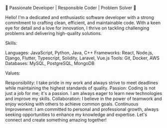 🌟 Passionate Developer | Responsible Coder | Problem Solver 🌟

Hello! I'm a dedicated and enthusiastic software developer with a strong commitment to crafting clean, efficient, and maintainable code. With a keen eye for detail and a love for innovation, I thrive on tackling challenging problems and delivering high-quality solutions.

Skills:

Languages: JavaScript, Python, Java, C++
Frameworks: React, Node.js, Django, Flutter, Typescript, Solidity, Laravel, Vue.js
Tools: Git, Docker, AWS
Databases: MySQL, PostgreSQL, MongoDB

Values:

Responsibility: I take pride in my work and always strive to meet deadlines while maintaining the highest standards of quality.
Passion: Coding is not just a job for me; it's a passion. I am always eager to learn new technologies and improve my skills.
Collaboration: I believe in the power of teamwork and enjoy working with others to achieve common goals.
Continuous Improvement: I am committed to personal and professional growth, always seeking opportunities to enhance my knowledge and expertise.
Let's connect and create something amazing together!
